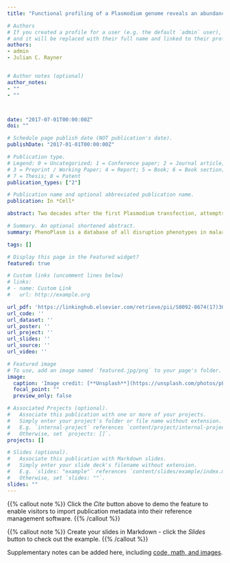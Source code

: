 ```yaml
---
title: "Functional profiling of a Plasmodium genome reveals an abundance of essential genes"

# Authors
# If you created a profile for a user (e.g. the default `admin` user), write the username (folder name) here 
# and it will be replaced with their full name and linked to their profile.
authors:
- admin
- Julian C. Rayner


# Author notes (optional)
author_notes:
- ""
- ""



date: "2017-07-01T00:00:00Z"
doi: ""

# Schedule page publish date (NOT publication's date).
publishDate: "2017-01-01T00:00:00Z"

# Publication type.
# Legend: 0 = Uncategorized; 1 = Conference paper; 2 = Journal article;
# 3 = Preprint / Working Paper; 4 = Report; 5 = Book; 6 = Book section;
# 7 = Thesis; 8 = Patent
publication_types: ["2"]

# Publication name and optional abbreviated publication name.
publication: In *Cell*

abstract: Two decades after the first Plasmodium transfection, attempts have been made to disrupt more than 3,151 genes in malaria parasites, across five Plasmodium species. While results from rodent malaria transfections have been curated and systematised, empowering large-scale analysis, phenotypic data from human malaria parasite transfections currently exists as individual reports scattered across a the literature. To facilitate systematic analysis of published experimental genetic data across Plasmodium species, we have built PhenoPlasm (http://www.phenoplasm.org), a database of phenotypes generated by transfection experiments in all Plasmodium parasites. The site provides a simple interface linking citation-backed Plasmodium reverse-genetic phenotypes to gene IDs. The database has been populated with phenotypic data on 367 P. falciparum genes, curated from 176 individual publications, as well as existing data on rodent Plasmodium species from RMgmDB and PlasmoGEM. This is the first time that all available data on P. falciparum transfection experiments has been brought together in a single place. These data are presented using ortholog mapping to allow a researcher interested in a gene in one species to see results across other Plasmodium species. The collaborative nature of the database enables any researcher to add new phenotypes as they are discovered. As an example of database utility, we use the currently available datasets to identify RAP (RNA-binding domain abundant in Apicomplexa)-domain containing proteins as crucial to parasite survival.

# Summary. An optional shortened abstract.
summary: PhenoPlasm is a database of all disruption phenotypes in malaria parasites. I conceived of, designed, created and continue to curate.

tags: []

# Display this page in the Featured widget?
featured: true

# Custom links (uncomment lines below)
# links:
# - name: Custom Link
#   url: http://example.org

url_pdf: 'https://linkinghub.elsevier.com/retrieve/pii/S0092-8674(17)30714-6'
url_code: ''
url_dataset: ''
url_poster: ''
url_project: ''
url_slides: ''
url_source: ''
url_video: ''

# Featured image
# To use, add an image named `featured.jpg/png` to your page's folder. 
image:
  caption: 'Image credit: [**Unsplash**](https://unsplash.com/photos/pLCdAaMFLTE)'
  focal_point: ""
  preview_only: false

# Associated Projects (optional).
#   Associate this publication with one or more of your projects.
#   Simply enter your project's folder or file name without extension.
#   E.g. `internal-project` references `content/project/internal-project/index.md`.
#   Otherwise, set `projects: []`.
projects: []

# Slides (optional).
#   Associate this publication with Markdown slides.
#   Simply enter your slide deck's filename without extension.
#   E.g. `slides: "example"` references `content/slides/example/index.md`.
#   Otherwise, set `slides: ""`.
slides: ""
---
```


{{% callout note %}}
Click the *Cite* button above to demo the feature to enable visitors to import publication metadata into their reference management software.
{{% /callout %}}

{{% callout note %}}
Create your slides in Markdown - click the *Slides* button to check out the example.
{{% /callout %}}

Supplementary notes can be added here, including [code, math, and images](https://wowchemy.com/docs/writing-markdown-latex/).
